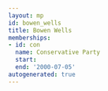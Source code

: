 ```yaml
---
layout: mp
id: bowen_wells
title: Bowen Wells
memberships:
- id: con
  name: Conservative Party
  start: 
  end: '2000-07-05'
autogenerated: true
---
```

